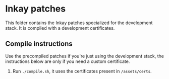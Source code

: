 # Inkay patches

This folder contains the Inkay patches specialized for the development stack. It is compiled with a development certificates.

## Compile instructions

Use the precompiled patches if you're just using the development stack, the instructions below are only if you need a custom certificate.

1. Run `./compile.sh`, it uses the certificates present in `/assets/certs`.
